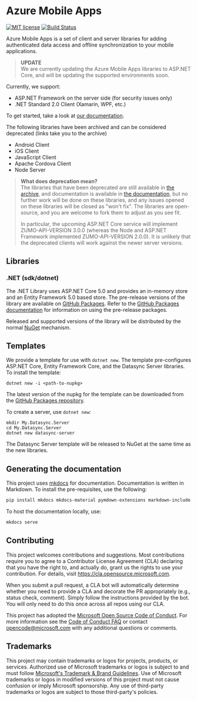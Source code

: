 # Azure Mobile Apps

[![MIT license](https://img.shields.io/badge/License-MIT-blue.svg)](https://github.com/azure/azure-mobile-apps/tree/main/LICENSE.txt)
[![Build Status](https://dev.azure.com/devdiv/DevDiv/_apis/build/status/Xamarin/Components/Azure.azure-mobile-apps?repoName=Azure%2Fazure-mobile-apps&branchName=refs%2Fpull%2F217%2Fmerge)](https://dev.azure.com/devdiv/DevDiv/_build/latest?definitionId=14830&repoName=Azure%2Fazure-mobile-apps&branchName=refs%2Fpull%2F217%2Fmerge)

Azure Mobile Apps is a set of client and server libraries for adding authenticated data access and offline synchronization to your mobile applications.

> **UPDATE**<br/>
> We are currently updating the Azure Mobile Apps libraries to ASP.NET Core, and will be updating the supported environments soon.

Currently, we support:

* ASP.NET Framework on the server side (for security issues only)
* .NET Standard 2.0 Client (Xamarin, WPF, etc.)

To get started, take a look at [our documentation](https://azure.github.io/azure-mobile-apps).

The following libraries have been archived and can be considered deprecated (links take you to the archive)

* Android Client
* iOS Client
* JavaScript Client
* Apache Cordova Client
* Node Server

> **What does deprecation mean?**<br/>
> The libraries that have been deprecated are still available in [the archive](https://github.com/azure/azure-mobile-apps/tree/archive), and documentation is available in [the documentation](https://azure.github.io/azure-mobile-apps/), but no further work will be done on these libraries, and any issues opened on these libraries will be closed as "won't fix".  The libraries are open-source, and you are welcome to fork them to adjust as you see fit.
>
> In particular, the upcoming ASP.NET Core service will implement ZUMO-API-VERSION 3.0.0 (whereas the Node and ASP.NET Framework implemented ZUMO-API-VERSION 2.0.0).  It is unlikely that the deprecated clients will work against the newer server versions.

## Libraries

### .NET (sdk/dotnet)

The .NET Library uses ASP.NET Core 5.0 and provides an in-memory store and an Entity Framework 5.0 based store.  The pre-release versions of the library are available on [GitHub Packages](https://github.com/orgs/Azure/packages?repo_name=azure-mobile-apps).  Refer to the [GitHub Packages documentation](https://docs.github.com/en/packages/working-with-a-github-packages-registry/working-with-the-nuget-registry) for information on using the pre-release packages.

Released and supported versions of the library will be distributed by the normal [NuGet](https://www.nuget.org/) mechanism.

## Templates

We provide a template for use with `dotnet new`.  The template pre-configures ASP.NET Core, Entity Framework Core, and the Datasync Server libraries.  To install the template:

```dotnetcli
dotnet new -i <path-to-nupkg>
```

The latest version of the nupkg for the template can be downloaded from the [GitHub Packages repository](https://github.com/orgs/Azure/packages?repo_name=azure-mobile-apps).  

To create a server, use `dotnet new`:

```dotnetcli
mkdir My.Datasync.Server
cd My.Datasync.Server
dotnet new datasync-server
```

The Datasync Server template will be released to NuGet at the same time as the new libraries.

## Generating the documentation

This project uses [mkdocs](https://mkdocs.org) for documentation.  Documentation is written in Markdown.  To install the pre-requisites, use the following:

```bash
pip install mkdocs mkdocs-material pymdown-extensions markdown-include
```

To host the documentation locally, use:

```bash
mkdocs serve
```

## Contributing

This project welcomes contributions and suggestions.  Most contributions require you to agree to a Contributor License Agreement (CLA) declaring that you have the right to, and actually do, grant us the rights to use your contribution. For details, visit https://cla.opensource.microsoft.com.

When you submit a pull request, a CLA bot will automatically determine whether you need to provide a CLA and decorate the PR appropriately (e.g., status check, comment). Simply follow the instructions provided by the bot. You will only need to do this once across all repos using our CLA.

This project has adopted the [Microsoft Open Source Code of Conduct](https://opensource.microsoft.com/codeofconduct/). For more information see the [Code of Conduct FAQ](https://opensource.microsoft.com/codeofconduct/faq/) or contact [opencode@microsoft.com](mailto:opencode@microsoft.com) with any additional questions or comments.

## Trademarks

This project may contain trademarks or logos for projects, products, or services. Authorized use of Microsoft trademarks or logos is subject to and must follow [Microsoft's Trademark & Brand Guidelines](https://www.microsoft.com/legal/intellectualproperty/trademarks/usage/general). Use of Microsoft trademarks or logos in modified versions of this project must not cause confusion or imply Microsoft sponsorship. Any use of third-party trademarks or logos are subject to those third-party's policies.
